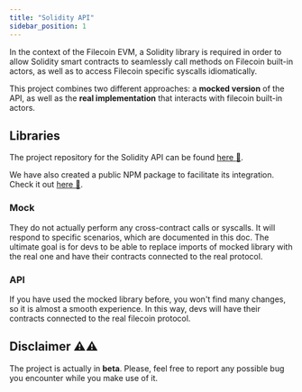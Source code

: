 ```yaml
---
title: "Solidity API"
sidebar_position: 1
---
```


In the context of the Filecoin EVM, a Solidity library is required in order to allow Solidity smart contracts to seamlessly call methods on Filecoin built-in actors, as well as to access Filecoin specific syscalls idiomatically.

This project combines two different approaches: a **mocked version** of the API, as well as the **real implementation** that interacts with filecoin built-in actors.

## Libraries

The project repository for the Solidity API can be found [here :link:](https://github.com/Zondax/filecoin-solidity).

We have also created a public NPM package to facilitate its integration. Check it out [here :link:](https://www.npmjs.com/package/@zondax/filecoin-solidity).

### Mock

They do not actually perform any cross-contract calls or syscalls. It will respond to specific scenarios, which are documented in this doc. The ultimate goal is for devs to be able to replace imports of mocked library with the real one and have their contracts connected to the real protocol.

### API

If you have used the mocked library before, you won't find many changes, so it is almost a smooth experience. In this way, devs will have their contracts connected to the real filecoin protocol.

## Disclaimer :warning::warning:

The project is actually in **beta**. Please, feel free to report any possible bug you encounter while you make use of it.

